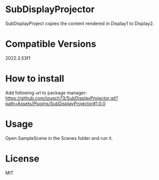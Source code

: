 # SubDisplayProjector
SubDisplayProject copies the content rendered in Display1 to Display2.

# Compatible Versions
2022.3.53f1

# How to install

Add following url to package manager:
https://github.com/izugch73/SubDisplayProjector.git?path=Assets/Plugins/SubDisplayProjector#1.0.0

# Usage
Open SampleScene in the Scenes folder and run it.

# License
MIT